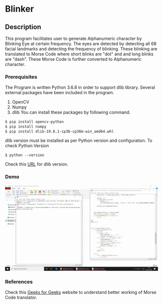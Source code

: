 # Blinker

## Description
This program facilitates user to generate Alphanumeric character by Blinking Eye at certain frequency. The eyes are detected by detecting all 68 facial landmarks and detecting the frequency of blinking. These blinking are translated to Morse Code where short blinks are "dot" and and long blinks are "dash". These Morse Code is further converted to Alphanumeric character.

### Prerequisites
The Program is written Python 3.6.8 in order to support dlib library.
Several external packages have been included in the program.
1. OpenCV
2. Numpy
3. dlib
You can install these packages by following command.
```
$ pip install opencv-python
$ pip install numpy
$ pip install dlib-19.8.1-cp36-cp36m-win_amd64.whl
```
dlib version must be installed as per Python version and configuration.
To check Python Version
```
$ python --version
```
Check this [URL](https://pypi.org/simple/dlib/) for dlib version.

### Demo
![](demo/demo.gif)

### References
Check this [Geeks for Geeks](https://www.geeksforgeeks.org/morse-code-translator-python/) website to understand better working of Morse Code translator.




